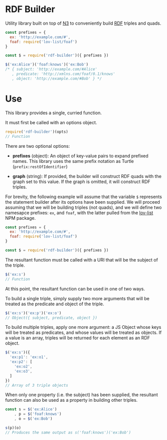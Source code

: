 # RDF Builder
Utility library built on top of [N3](http://npmjs.com/package/n3) to
conveniently build [RDF](http://w3.org/RDF) triples and quads.

```js
const prefixes = {
  ex: 'http://example.com/#',
  foaf: require('lov-list/foaf')
}

const $ = require('rdf-builder')({ prefixes })

$('ex:Alice')('foaf:knows')('ex:Bob')
/* { subject: 'http://example.com/#Alice'
   , predicate: 'http://xmlns.com/foaf/0.1/knows'
   , object: 'http://example.com/#Bob' } */
```


# Use
This library provides a single, curried function.

It must first be called with an options object.

```js
require('rdf-builder')(opts)
// Function
```

There are two optional options:

  * **prefixes** (object): An object of key-value pairs to expand prefixed
    names. This library uses the same prefix notation as Turtle
    (`prefix:restOfIdentifier`)

  * **graph** (string): If provided, the builder will construct RDF quads with
    the graph set to this value. If the graph is omitted, it will construct
    RDF triples.

For brevity, the following example will assume that the variable `$` represents
the statement builder after its options have been supplied. We will proceed
assuming that we will be building triples (not quads), and we will define two
namesapce prefixes: `ex`, and `foaf`, with the latter pulled from the
[lov-list](http://npmjs.com/package/lov-list) NPM package.

```js
const prefixes = {
  ex: 'http://example.com/#',
  foaf: require('lov-list/foaf')
}

const $ = require('rdf-builder')({ prefixes })
```

The resultant function must be called with a URI that will be the subject
of the triple.

```js
$('ex:s')
// Function
```

At this point, the resultant function can be used in one of two ways.

To build a single triple, simply supply two more arguments that will be
treated as the predicate and object of the triple.

```js
$('ex:s')('ex:p')('ex:o')
// Object({ subject, predicate, object })
```

To build multiple triples, apply one more argument: a JS Object whose keys will
be treated as predicates, and whose values will be treated as objects. If a
value is an array, triples will be returned for each element as an RDF object.

```js
$('ex:s')({
  'ex:p1': 'ex:o1',
  'ex:p2': [
    'ex:o2',
    'ex:o3',
  ]
})
// Array of 3 triple objects
```

When only one property (i.e. the subject) has been supplied, the resultant
function can also be used as a property in building other triples.

```js
const s = $('ex:Alice')
    , p = $('foaf:knows')
    , o = $('ex:Bob')

s(p)(o)
// Produces the same output as s('foaf:knows')('ex:Bob')
```

